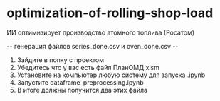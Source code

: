 # optimization-of-rolling-shop-load
ИИ оптимизирует производство атомного топлива (Росатом)

-- генерация файлов series_done.csv и oven_done.csv --
1) Зайдите в попку с проектом
2) Убедитесь что у вас есть файл ПланОМД.xlsm
3) Установите на компьютер любую систему для запуска .ipynb
4) Запустите dataframe_preprocessing.ipynb
5) В итоге должны получится два этих файла

